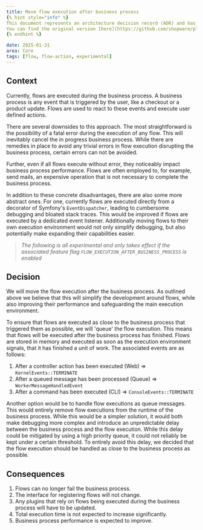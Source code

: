 ```yaml
---
title: Move flow execution after business process
{% hint style="info" %}
This document represents an architecture decision record (ADR) and has been mirrored from the ADR section in our Shopware 6 repository.
You can find the original version [here](https://github.com/shopware/platform/blob/trunk/adr/2025-01-31-move-flow-execution-after-business-process.md)
{% endhint %}

date: 2025-01-31
area: Core
tags: [flow, flow-action, experimental]
---
```


## Context

Currently, flows are executed during the business process. A business
process is any event that is triggered by the user, like a checkout or
a product update. Flows are used to react to these events and execute user defined actions.

There are several downsides to this approach. The most straightforward is the possibility of a fatal error during
the execution of any flow. This will inevitably cancel the in progress business process. While there are remedies in place
to avoid any trivial errors in flow execution disrupting the business process, certain errors can not be avoided.

Further, even if all flows execute without error, they noticeably impact business process performance. Flows are often 
employed to, for example, send mails, an expensive operation that is not necessary to complete the business process.

In addition to these concrete disadvantages, there are also some more abstract ones. For one, currently flows are executed directly
from a decorator of Symfony's `EventDispatcher`, leading to cumbersome debugging and bloated stack traces. This would
be improved if flows are executed by a dedicated event listener. Additionally moving flows to their own execution
environment would not only simplify debugging, but also potentially make expanding their capabilities easier.

> *The following is all experimental and only takes effect if the associated feature flag `FLOW_EXECUTION_AFTER_BUSINESS_PROCESS` is enabled*

## Decision


We will move the flow execution after the business process. As outlined above we believe that this will simplify the
development around flows, while also improving their performance and safeguarding the main execution environment.

To ensure that flows are executed as close to the business process that triggered them as possible, we will
'queue' the flow execution. This means that flows will be executed after the business process has finished.
Flows are stored in memory and executed as soon as the execution environment signals, that it has
finished a unit of work. The associated events are as follows:

1. After a controller action has been executed (Web) => `KernelEvents::TERMINATE`
2. After a queued message has been processed (Queue) => `WorkerMessageHandledEvent`
3. After a command has been executed (CLI) => `ConsoleEvents::TERMINATE`

Another option would be to handle flow executions as queue messages. This would entirely remove
flow executions from the runtime of the business process. While this would be a simpler solution,
it would both make debugging more complex and introduce an unpredictable delay between the business
process and the flow execution. While this delay could be mitigated by using a high priority queue,
it could not reliably be kept under a certain threshold. To entirely avoid this delay, we decided
that the flow execution should be handled as close to the business process as possible.

## Consequences

1. Flows can no longer fail the business process.
2. The interface for registering flows will not change.
3. Any plugins that rely on flows being executed during the business process will have to be updated.
4. Total execution time is not expected to increase significantly.
5. Business process performance is expected to improve.

